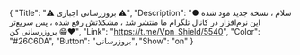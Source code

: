 {
"Title": "⚠️     بروزرسانی اجباری      ⚠️",
"Description": "● سلام ، نسخه جدید مود شده این نرم‌افزار در کانال تلگرام ما منتشر شد ، مشکلاتش رفع شده ، پس سریع‌تر بروزرسانی کن 😁❤️",
"Link": "https://t.me/Vpn_Shield/5540",
"Color": "#26C6DA",
"Button": "بروزرسانی",
"Show": "on"
}
